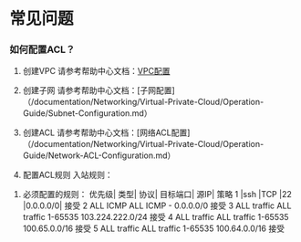 # 常见问题

### 如何配置ACL？

1.	创建VPC
请参考帮助中心文档：[VPC配置](/documentation/Networking/Virtual-Private-Cloud/Operation-Guide/VPC-Configuration.md)

2.	创建子网
请参考帮助中心文档：[子网配置]（/documentation/Networking/Virtual-Private-Cloud/Operation-Guide/Subnet-Configuration.md）

3.	创建ACL
请参考帮助中心文档：[网络ACL配置]（/documentation/Networking/Virtual-Private-Cloud/Operation-Guide/Network-ACL-Configuration.md）

4.	配置ACL规则
入站规则：
1)	必须配置的规则：
优先级|	类型|	协议|	目标端口|	源IP|	策略
1	|ssh	|TCP	|22	|0.0.0.0/0|	接受
2	ALL ICMP	ALL ICMP	-	0.0.0.0/0	接受
3	ALL traffic	ALL traffic	1-65535	103.224.222.0/24	接受
4	ALL traffic	ALL traffic	1-65535	100.65.0.0/16	接受
5	ALL traffic	ALL traffic	1-65535	100.64.0.0/16	接受

